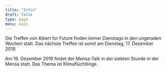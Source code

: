 ```yaml
---
title: "Infos"
draft: false
type: page
menu: main
---
```

Die Treffen von Albert for Future finden immer Dienstags in den ungeraden Wochen statt. Das nächste Treffen ist somit am Dienstag, 17. Dezember 2019.

Am 19. Dezember 2019 findet der Mensa-Talk in der siebten Stunde in der Mensa statt. Das Thema ist Klimaflüchtlinge.
